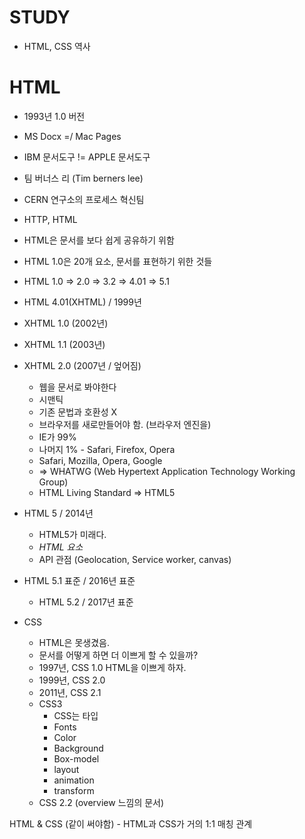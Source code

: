 # STUDY
- HTML, CSS 역사

# HTML
- 1993년 1.0 버전
- MS Docx =/ Mac Pages
- IBM 문서도구 != APPLE 문서도구
- 팀 버너스 리 (Tim berners lee)
- CERN 연구소의 프로세스 혁신팀
- HTTP, HTML
- HTML은 문서를 보다 쉽게 공유하기 위함
- HTML 1.0은 20개 요소, 문서를 표현하기 위한 것들

- HTML 1.0 => 2.0 => 3.2 => 4.01 => 5.1
- HTML 4.01(XHTML) / 1999년
- XHTML 1.0 (2002년)
- XHTML 1.1 (2003년)
- XHTML 2.0 (2007년 / 엎어짐)
    - 웹을 문서로 봐야한다
    - 시맨틱
    - 기존 문법과 호환성 X
    - 브라우저를 새로만들어야 함.
    (브라우저 엔진을)
    - IE가 99%
    - 나머지 1% - Safari, Firefox, Opera
    - Safari, Mozilla, Opera, Google
    - => WHATWG (Web Hypertext Application Technology Working Group)
    - HTML Living Standard => HTML5
- HTML 5 / 2014년
    - HTML5가 미래다.
    - *HTML 요소*
    - API 관점 (Geolocation, Service worker, canvas)
- HTML 5.1 표준 / 2016년 표준
    - HTML 5.2 / 2017년 표준

- CSS
    - HTML은 못생겼음.
    - 문서를 어떻게 하면 더 이쁘게 할 수 있을까?
    - 1997년, CSS 1.0 HTML을 이쁘게 하자.
    - 1999년, CSS 2.0
    - 2011년, CSS 2.1
    - CSS3
        - CSS는 타입
        - Fonts
        - Color
        - Background
        - Box-model
        - layout
        - animation
        - transform
    - CSS 2.2 (overview 느낌의 문서)

HTML & CSS (같이 써야함)
    - HTML과 CSS가 거의 1:1 매칭 관계

